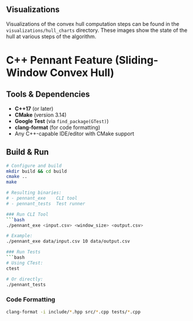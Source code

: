 ## Visualizations

Visualizations of the convex hull computation steps can be found in the `visualizations/hull_charts` directory. These images show the state of the hull at various steps of the algorithm.

# C++ Pennant Feature (Sliding-Window Convex Hull)

## Tools & Dependencies
- **C++17** (or later)
- **CMake** (version  3.14)
- **Google Test** (via `find_package(GTest)`)
- **clang-format** (for code formatting)
- Any C++-capable IDE/editor with CMake support

## Build & Run
```bash
# Configure and build
mkdir build && cd build
cmake ..
make

# Resulting binaries:
# - pennant_exe    CLI tool
# - pennant_tests  Test runner

### Run CLI Tool
```bash
./pennant_exe <input.csv> <window_size> <output.csv>

# Example:
./pennant_exe data/input.csv 10 data/output.csv

### Run Tests
```bash
# Using CTest:
ctest

# Or directly:  
./pennant_tests
```

### Code Formatting
```bash
clang-format -i include/*.hpp src/*.cpp tests/*.cpp
```

